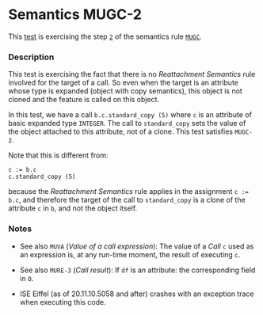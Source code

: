 # Semantics MUGC-2

This [test](.) is exercising the step [`2`](../Readme.md) of the semantics rule [`MUGC`](../../mugc/Readme.md).

### Description

This test is exercising the fact that there is no *Reattachment Semantics* rule involved for the target of a call. So even when the target is an attribute whose type is expanded (object with copy semantics), this object is not cloned and the feature is called on this object.

In this test, we have a call `b.c.standard_copy (5)` where `c` is an attribute of basic expanded type `INTEGER`. The call to `standard_copy` sets the value of the object attached to this attribute, not of a clone. This test satisfies `MUGC-2`.

Note that this is different from:

```
c := b.c
c.standard_copy (5)
```

because the *Reattachment Semantics* rule applies in the assignment `c := b.c`, and therefore the target of the call to `standard_copy` is a clone of the attribute `c` in `b`, and not the object itself.

### Notes

* See also `MUVA` (*Value of a call expression*): The value of a *Call* `c` used as an expression is, at any run-time moment, the result of executing `c`.

* See also `MURE-3` (*Call result*): If `df` is an attribute: the corresponding field in `O`.

* ISE Eiffel (as of 20.11.10.5058 and after) crashes with an exception trace when executing this code.
